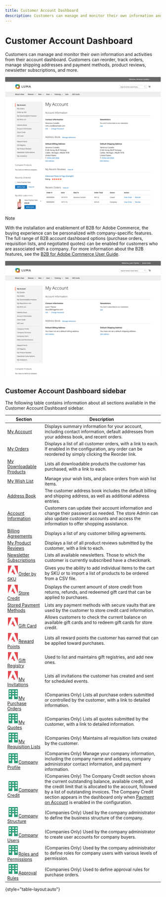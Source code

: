 ```yaml
---
title: Customer Account Dashboard
description: Customers can manage and monitor their own information and activities from their Customer Account Dashboard.
---
```


# Customer Account Dashboard

Customers can manage and monitor their own information and activities from their account dashboard. Customers can reorder, track orders, manage shipping addresses and payment methods, product reviews, newsletter subscriptions, and more.

![Account Dashboard](assets/customer-account-dashboard.png)

>[!NOTE]
>
> With the installation and enablement of B2B for Adobe Commerce, the buying experience can be personalized with company-specific features. The full range of B2B account dashboard options (purchase orders, requisition lists, and negotiated quotes) can be enabled for customers who are associated with a company. For more information about the B2B features, see the [B2B for Adobe Commerce User Guide](../b2b/introduction.md).

![Company Account Dashboard](assets/company-admin-account-dashboard.png)

## Customer Account Dashboard sidebar

The following table contains information about all sections available in the Customer Account Dashboard sidebar.

| Section   | Description  |
|-----------|--------------|
| [My Account](../customers/account-dashboard-my-account.md) | Displays summary information for your account, including contact information, default addresses from your address book, and recent orders. |
| [My Orders](../customers/account-dashboard-my-orders.md) | Displays a list of all customer orders, with a link to each. If enabled in the configuration, any order can be reordered by simply clicking the Reorder link. |
| [My Downloadable Products](../customers/account-dashboard-my-downloadable-products.md) | Lists all downloadable products the customer has purchased, with a link to each.  |
| [My Wish List](../customers/account-dashboard-my-wish-list.md)  | Manage your wish lists, and place orders from wish list items. |
| [Address Book](../customers/account-dashboard-address-book.md)  | The customer address book includes the default billing and shipping address, as well as additional address entries. |
| [Account Information](../customers/account-dashboard-account-information.md) | Customers can update their account information and change their password as needed. The store Admin can also update customer accounts and access the information to offer shopping assistance.  |
| [Billing Agreements](../customers/account-dashboard-billing-agreements.md) | Displays a list of any customer billing agreements. |
| [My Product Reviews](../marketing/product-reviews.md) | Displays a list of all product reviews submitted by the customer, with a link to each. |
| [Newsletter Subscriptions](../marketing/newsletters.md)  | Lists all available newsletters. Those to which the customer is currently subscribed have a checkmark. |
| ![Adobe Commerce](../assets/adobe-logo.svg)[Order by SKU](../customers/account-dashboard-order-by-sku.md) | Gives you the ability to add individual items to the cart by SKU or to import a list of products to be ordered from a CSV file. |
| ![Adobe Commerce](../assets/adobe-logo.svg)[Store Credit](../customers/account-dashboard-store-credit.md) | Displays the current amount of store credit from returns, refunds, and redeemed gift card that can be applied to purchases. |
|[Stored Payment Methods](../customers/account-dashboard-stored-payment-methods.md) | Lists any payment methods with secure vaults that are used by the customer to store credit card information. |
| ![Adobe Commerce](../assets/adobe-logo.svg)[Gift Card](../catalog/product-gift-card.md) | Allows customers to check the current balance on available gift cards and to redeem gift cards for store credit. |
| ![Adobe Commerce](../assets/adobe-logo.svg)[Reward Points](../marketing/rewards-loyalty.md) | Lists all reward points the customer has earned that can be applied toward purchases. |
| ![Adobe Commerce](../assets/adobe-logo.svg)[Gift Registry](../marketing/gift-registries.md) | Used to list and maintains gift registries, and  add new ones. |
| ![Adobe Commerce](../assets/adobe-logo.svg)[My Invitations](../marketing/invitations.md) | Lists all invitations the customer has created and sent for scheduled events. |
| ![B2B for Adobe Commerce](../assets/b2b.svg)[My Purchase Orders](../customers/account-dashboard-my-purchase-orders.md) | (Companies Only) Lists all purchase orders submitted or controlled by the customer, with a link to detailed information. |
| ![B2B for Adobe Commerce](../assets/b2b.svg)[My Quotes](../customers/account-dashboard-quotes.md) | (Companies Only) Lists all quotes submitted by the customer, with a link to detailed information. |
| ![B2B for Adobe Commerce](../assets/b2b.svg)[My Requisition Lists](../customers/account-dashboard-requisition-lists.md) | (Companies Only) Maintains all requisition lists created by the customer. |
| ![B2B for Adobe Commerce](../assets/b2b.svg)[Company Profile](../customers/account-dashboard-company-profile.md) | (Companies Only) Manage your company information, including the company name and address, company administrator contact information, and payment information. |
| ![B2B for Adobe Commerce](../assets/b2b.svg)[Company Credit](../customers/account-dashboard-company-credit.md) | (Companies Only) The Company Credit section shows the current outstanding balance, available credit, and the credit limit that is allocated to the account, followed by a list of outstanding invoices. The Company Credit section appears in the dashboard only when [Payment on Account](../payment/payment-on-account.md) is enabled in the configuration. |
| ![B2B for Adobe Commerce](../assets/b2b.svg)[Company Structure](../customers/account-company-structure.md) | (Companies Only) Used by the company administrator to define the business structure of the company. |
| ![B2B for Adobe Commerce](../assets/b2b.svg)[Company Users](../customers/account-company-users.md) | (Companies Only) Used by the company administrator to create user accounts for company buyers. |
| ![B2B for Adobe Commerce](../assets/b2b.svg)[Roles and Permissions](../customers/account-company-roles-permissions.md) | (Companies Only) Used by the company administrator to define roles for company users with various levels of permission. |
| ![B2B for Adobe Commerce](../assets/b2b.svg)[Approval Rules](../customers/account-dashboard-approval-rules.md) | (Companies Only) Used to define approval rules for purchase orders. |

{style="table-layout:auto"}
